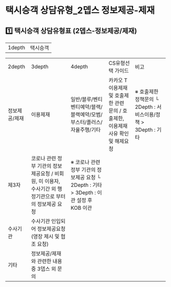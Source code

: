 # 택시승객 상담유형_2뎁스 정보제공-제재

**1️⃣** **택시승객 상담유형표 (2뎁스-정보제공/제재)**
------------------------------------

|  |  |
| --- | --- |
| 1depth | 택시승객 |

|  |  |  |  |  |
| --- | --- | --- | --- | --- |
| 2depth | 3depth | 4depth | CS유형선택 가이드 | 비고 |
| 정보제공/제재 | 이용제재 | 일반/블루/벤티 벤티예약/블랙/블랙예약/모범/부스터/플러스/자율주행/기타 | 카카오 T 이용제재 및 호출제한 관련 문의 / 호출제한, 이용제재 사유 확인 및 해제요청 | ※ 호출제한 정책문의 └ 2Depth : 서비스이용/정책 > 3Depth : 기타 |
| 제3자 | 코로나 관련 정부 기관의 정보제공요청 / 비회원, 미 이용자, 수사기간 외 행정기관으로 부터의 정보제공 요청 | ※ 코로나 관련 정부 기관의 정보제공 요청 └ 2Depth : 기타 > 3Depth : 이관 설정 후 KOB 이관 |
| 수사기관 | 수사기관 인입되어 정보제공요청(영장 제시 및 협조 요청) |  |
| 기타 | 정보제공/제재와 관련한 내용 중 3뎁스 외 문의 |  |